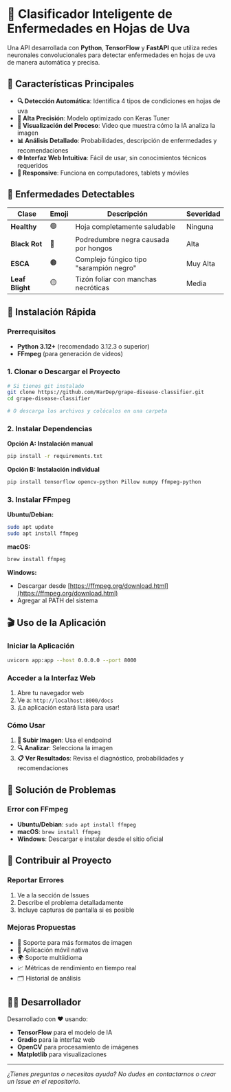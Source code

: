 # 🍇 Clasificador Inteligente de Enfermedades en Hojas de Uva

Una API desarrollada con **Python**, **TensorFlow** y **FastAPI** que utiliza redes neuronales convolucionales para detectar enfermedades en hojas de uva de manera automática y precisa.

## 🌟 Características Principales

- **🔍 Detección Automática**: Identifica 4 tipos de condiciones en hojas de uva
- **🎯 Alta Precisión**: Modelo optimizado con Keras Tuner
- **🎥 Visualización del Proceso**: Video que muestra cómo la IA analiza la imagen
- **📊 Análisis Detallado**: Probabilidades, descripción de enfermedades y recomendaciones
- **🌐 Interfaz Web Intuitiva**: Fácil de usar, sin conocimientos técnicos requeridos
- **📱 Responsive**: Funciona en computadores, tablets y móviles

## 🎯 Enfermedades Detectables

| Clase | Emoji | Descripción | Severidad |
|-------|-------|-------------|-----------|
| **Healthy** | 🟢 | Hoja completamente saludable | Ninguna |
| **Black Rot** | 🔴 | Podredumbre negra causada por hongos | Alta |
| **ESCA** | 🟤 | Complejo fúngico tipo "sarampión negro" | Muy Alta |
| **Leaf Blight** | 🟡 | Tizón foliar con manchas necróticas | Media |

## 🚀 Instalación Rápida

### Prerrequisitos

- **Python 3.12+** (recomendado 3.12.3 o superior)
- **FFmpeg** (para generación de videos)

### 1. Clonar o Descargar el Proyecto

```bash
# Si tienes git instalado
git clone https://github.com/HarDep/grape-disease-classifier.git
cd grape-disease-classifier

# O descarga los archivos y colócalos en una carpeta
```

### 2. Instalar Dependencias

**Opción A: Instalación manual**
```bash
pip install -r requirements.txt
```

**Opción B: Instalación individual**
```bash
pip install tensorflow opencv-python Pillow numpy ffmpeg-python
```

### 3. Instalar FFmpeg

**Ubuntu/Debian:**
```bash
sudo apt update
sudo apt install ffmpeg
```

**macOS:**
```bash
brew install ffmpeg
```

**Windows:**
- Descargar desde [https://ffmpeg.org/download.html](https://ffmpeg.org/download.html)
- Agregar al PATH del sistema

## 🎬 Uso de la Aplicación

### Iniciar la Aplicación

```bash
uvicorn app:app --host 0.0.0.0 --port 8000
```

### Acceder a la Interfaz Web

1. Abre tu navegador web
2. Ve a: `http://localhost:8000/docs`
3. ¡La aplicación estará lista para usar!

### Cómo Usar

1. **📸 Subir Imagen**: Usa el endpoind
2. **🔍 Analizar**: Selecciona la imagen
3. **📋 Ver Resultados**: Revisa el diagnóstico, probabilidades y recomendaciones

## 🔧 Solución de Problemas

### Error con FFmpeg
- **Ubuntu/Debian**: `sudo apt install ffmpeg`
- **macOS**: `brew install ffmpeg`
- **Windows**: Descargar e instalar desde el sitio oficial

## 🤝 Contribuir al Proyecto

### Reportar Errores
1. Ve a la sección de Issues
2. Describe el problema detalladamente
3. Incluye capturas de pantalla si es posible

### Mejoras Propuestas
- 🔄 Soporte para más formatos de imagen
- 📱 Aplicación móvil nativa
- 🌍 Soporte multiidioma
- 📈 Métricas de rendimiento en tiempo real
- 🗂️ Historial de análisis

## 👨‍💻 Desarrollador

Desarrollado con ❤️ usando:
- **TensorFlow** para el modelo de IA
- **Gradio** para la interfaz web
- **OpenCV** para procesamiento de imágenes
- **Matplotlib** para visualizaciones

---

*¿Tienes preguntas o necesitas ayuda? No dudes en contactarnos o crear un Issue en el repositorio.*
